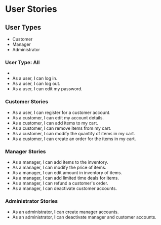 # User Stories

## User Types
* Customer
* Manager
* Administrator

### User Type: All
* 
* As a user, I can log in.
* As a user, I can log out.
* As a user, I can edit my password.

### Customer Stories
* As a user, I can register for a customer account.
* As a customer, I can edit my account details.
* As a customer, I can add items to my cart.
* As a customer, I can remove items from my cart.
* As a customer, I can modify the quantity of items in my cart.
* As a customer, I can create an order for the items in my cart.

### Manager Stories
* As a manager, I can add items to the inventory.
* As a manager, I can modify the price of items.
* As a manager, I can edit amount in inventory of items.
* As a manager, I can add limited time deals for items.
* As a manager, I can refund a customer's order.
* As a manager, I can deactivate customer accounts.

### Administrator Stories
* As an administrator, I can create manager accounts.
* As an administrator, I can deactivate manager and customer accounts.

